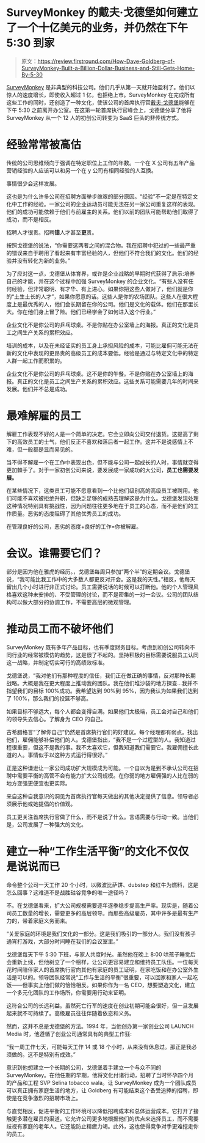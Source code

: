 # SurveyMonkey 的戴夫·戈德堡如何建立了一个十亿美元的业务，并仍然在下午 5:30 到家

> 原文：<https://review.firstround.com/How-Dave-Goldberg-of-SurveyMonkey-Built-a-Billion-Dollar-Business-and-Still-Gets-Home-By-5-30>

[SurveyMonkey](https://www.surveymonkey.com/%5D "null") 是非典型的科技公司。他们几乎从第一天就开始盈利了。他们以惊人的速度增长，即使收入超过 1 亿，也拒绝上市。SurveyMonkey 在完成所有这些工作的同时，还创造了一种文化，使该公司的首席执行官[戴夫·戈德堡](https://www.crunchbase.com/person/david-goldberg "null")能够在下午 5:30 之前离开办公室。在这第一轮首席执行官峰会上，戈德堡分享了他将 SurveyMonkey 从一个 12 人的初创公司转变为 SaaS 巨头的非传统方式。

# 经验常常被高估

传统的公司思维倾向于强调在特定职位上工作的年数。一个在 X 公司有五年产品营销经验的人应该可以和另一个在 y 公司有相同经验的人互换。

事情很少会这样发展。

这也是为什么许多公司在招聘方面举步维艰的部分原因。“经验”不一定是在特定文化中工作的经验。一家公司的企业运动员可能无法在另一家公司重复这样的表现。他们的成功可能依赖于他们与前雇主的关系。他们以前的团队可能帮助他们取得了成功，而不是相反。

招聘人才很贵。招聘**错**人才甚至**更**贵。

按照戈德堡的说法，“你需要这两者之间的混合物。我在招聘中犯过的一些最严重的错误来自于聘用了看起来有丰富经验的人，但他们不符合我们的文化。他们的经验并没有转化为新的业务。”

为了应对这一点，戈德堡从体育界，或许是企业战略的早期时代获得了启示:培养自己的才能，并在这个过程中加强 SurveyMonkey 的企业文化。“有些人没有任何经验，但非常聪明、有才华、有上进心。如果你把这些人做对了，他们就是你的“土生土长的人才”，如果你愿意的话。这些人是你的农场团队。这些人在很大程度上是最优秀的人，他们会长期留在你的公司。他们是文化的载体。他们在那里长大。你在他们身上冒了险。他们已经学会了如何进入这个行业。”

企业文化不是你公司的乒乓球桌。不是你贴在办公室墙上的海报。真正的文化是员工之间生产关系的累积效应。

培训的成本，以及在未经证实的员工身上承担风险的成本，可能比雇佣可能无法在新的文化中表现的更昂贵的高级员工的成本要低。经验是通过与特定文化中的特定人群一起工作而积累的。

企业文化不是你公司的乒乓球桌。这不是你的午餐。不是你贴在办公室墙上的海报。真正的文化是员工之间生产关系的累积效应。这些关系可能需要几年的时间来发展。他们并不总是成功。

# 最难解雇的员工

解雇工作表现不好的人是一个简单的决定。它会立即向公司交付退货。这提高了剩下的高效员工的士气，他们反正不喜欢和落后者一起工作。这并不是说感情上不难，但一般都是显而易见的。

当不得不解雇一个在工作中表现出色，但不能与公司一起成长的人时，事情就变得更加棘手了。对于一家初创公司来说，要发展成一家成功的大公司，**员工也需要发展。**

在某些情况下，这类员工可能不愿意看到一个比他们级别高的高级员工被聘用。他们可能不喜欢被拒绝升职，但缺乏足够的成熟去理解这是为什么。戈德堡发现处理这种情况特别具有挑战性，因为问题往往更多地在于员工的心态，而不是他们的工作质量。恶劣的态度阻碍了其他优秀员工的成功。

在管理良好的公司，恶劣的态度+良好的工作=你被解雇。

# 会议。谁需要它们？

部分是因为他在雅虎的经历。，戈德堡每周只参加“两个半”的定期会议。戈德堡说，“我可能比我工作中的大多数人都更反对开会。这是我的天性。”相反，他每天留出几个小时进行非正式讨论。员工需要说话的时候可以打断他。他的个人管理风格喜欢这种未安排的、不受管理的讨论，而不是密集的一对一会议。公司的团队结构可以做大部分的协调工作，不需要高层的微观管理。

# 推动员工而不破坏他们

SurveyMonkey 既有多年产品目标，也有季度财务目标。考虑到初创公司转向不同行业的经常被模仿的趋势，这是很了不起的。坚持积极的目标需要说服员工认同这一战略，并制定切实可行的高绩效标准。

戈德堡说，“我对他们有那种程度的信任，我们正在做正确的事情，反对那种长期战略。大概是我在更大程度上推动我的团队。我在他们堆沙袋的地方探查...我并不指望我们的目标 100%成功。我希望达到 90%到 95%，因为我认为如果我们达到了 100%，那么我们的投篮不够高。

如果目标不够远大，每个人都会变得自满。如果他们太极端，员工会对自己和他们的领导失去信心。了解身为 CEO 的自己。

古希腊格言“了解你自己”仍然是首席执行官们的好建议。每个经理都有弱点。找出他们，雇佣能够补偿他们的人。戈德堡指出，“我不是一个过程型的人。我知道过程很重要，但这不是我的事。我不太喜欢它，但我知道我们需要它。我雇佣擅长此道的人。事情似乎以这种方式运行得很好。”

正是这种谦逊让一家公司成功扩大规模成为可能。一个自以为是到不承认公司在招聘中需要平衡的高管不会有能力扩大公司规模。在你弱的地方雇佣强的人比在弱的地方变强更便宜也更实际。

来自这种自我意识的洞见为首席执行官每天做出的其他决定提供了信息。领导者必须展示他或她提倡的价值观。

员工更关注首席执行官做了什么，而不是说了什么。言语需要与行动一致。当他们是，公司发展了一种强大的文化。

# 建立一种“工作生活平衡”的文化不仅仅是说说而已

命令整个公司一天工作 20 个小时，以微波比萨饼、dubstep 和红牛为燃料，这是怎么回事？这难道不是战胜硅谷竞争的唯一途径吗？

不。在戈德堡看来，扩大公司规模需要逐年逐季稳步提高生产率。现实是，随着公司员工数量的增长，需要更多的高层领导。而那些高级雇员，其中许多是最有生产力的，带着家庭义务而来。

“关爱家庭的环境是我们文化的一部分。这是我们吸引的一部分人。我们没有孩子通宵打游戏，大部分时间睡在我们的会议室里。”

戈德堡每天下午 5:30 下班，与家人共度时光。虽然他在晚上 8:00 哄孩子睡觉后会重新上线，但他树立了一个榜样，让公司更容易建立和维持员工队伍。一位每天花时间陪伴家人的首席执行官向其他有家庭的员工证明，在家吃饭和在办公室外生活是可以的。领导团队经常说“工作与生活的平衡”很重要，可以回家和家人一起吃饭——但事实上他们做的恰恰相反。如果你作为一名 CEO，想要塑造文化，建立一个多元化团队的工作场所，你需要用行动来证明。

这符合公司的长远利益。虽然死亡行军的速度在创业初期可能会很好，但一旦发展起来就不可持续了。高级雇员往往伴随着依恋和义务。

然而，这并不总是戈德堡的方法。1994 年，当他创办第一家创业公司 LAUNCH Media 时，他遵循了创业公司通常具有的典型工作狂:

“我一周工作七天，可能每天工作 14 或 18 个小时，从来没有休息过。那正是我必须做的。这不是特别有成效。”

意识到他想建立一个长期的公司，戈德堡着手建立一个与众不同的 SurveyMonkey。在他任期的早期，他将文化付诸行动，招聘了当时怀孕四个月的产品和工程 SVP Selina tobacco wala。让 SurveyMonkey 成为一个团队成员可以真正拥有家庭生活的地方，让 Goldberg 有可能结束这个备受追捧的招聘，即使是在竞争激烈的招聘市场上。

与直觉相反，促进平衡的工作环境可以降低招聘成本和总体运营成本。它打开了接触更多潜在雇员的渠道。它允许公司更多地根据他们的优点来选择员工，而不需要歧视有家庭的老年人。它还能防止精疲力竭。此外，这也使得竞争对手更难挖走你的员工。